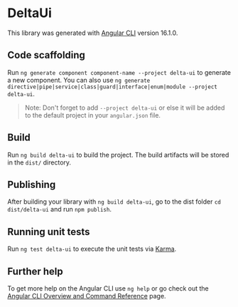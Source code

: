 # DeltaUi

This library was generated with [Angular CLI](https://github.com/angular/angular-cli) version 16.1.0.

## Code scaffolding

Run `ng generate component component-name --project delta-ui` to generate a new component. You can also use `ng generate directive|pipe|service|class|guard|interface|enum|module --project delta-ui`.
> Note: Don't forget to add `--project delta-ui` or else it will be added to the default project in your `angular.json` file. 

## Build

Run `ng build delta-ui` to build the project. The build artifacts will be stored in the `dist/` directory.

## Publishing

After building your library with `ng build delta-ui`, go to the dist folder `cd dist/delta-ui` and run `npm publish`.

## Running unit tests

Run `ng test delta-ui` to execute the unit tests via [Karma](https://karma-runner.github.io).

## Further help

To get more help on the Angular CLI use `ng help` or go check out the [Angular CLI Overview and Command Reference](https://angular.io/cli) page.
